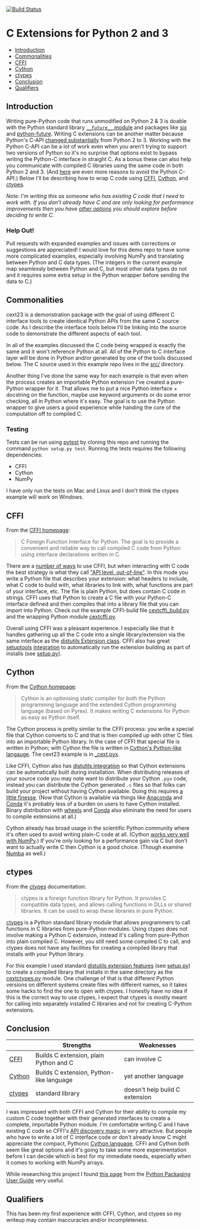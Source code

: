 [![Build Status](https://travis-ci.org/jiffyclub/cext23.svg?branch=master)](https://travis-ci.org/jiffyclub/cext23)

# C Extensions for Python 2 and 3

- [Introduction](#introduction)
- [Commonalities](#commonalities)
- [CFFI](#cffi)
- [Cython](#cython)
- [ctypes](#ctypes)
- [Conclusion](#conclusion)
- [Qualifiers](#qualifiers)

## Introduction

Writing pure-Python code that runs unmodified on Python 2 & 3 is doable
with the Python standard library [`__future__` module][future] and
packages like [six][] and [python-future][].
Writing C extensions can be another matter because Python's C-API
[changed substantially][cporting] from Python 2 to 3.
Working with the Python C-API can be a lot of work even when you aren't
trying to support two versions of Python so it's no surprise that options
exist to bypass writing the Python-C interface in straight C.
As a bonus these can also help you communicate with compiled C libraries
using the same code in both Python 2 and 3.
(And [here][snarky] are even more reasons to avoid the Python C-API.)
Below I'll be describing how to wrap C code using
[CFFI][], [Cython][], and [ctypes][].

*Note: I'm writing this as someone who has existing C code that I need to
work with. If you don't already have C and are only looking for performance
improvements then you have [other options][perf-alts] you should explore
before deciding to write C.*

### Help Out!

Pull requests with expanded examples and issues with corrections or
suggestions are appreciated!
I would love for this demo repo to have some more complicated examples,
especially involving NumPy and translating between Python and C data types.
(The integers in the current example map seamlessly between Python
and C, but most other data types do not and it requires some extra setup
in the Python wrapper before sending the data to C.)

## Commonalities

cext23 is a demonstration package with the goal of using different
C interface tools to create identical Python APIs from the same
C source code.
As I describe the interface tools below I'll be linking into the
source code to demonstrate the different aspects of each tool.

In all of the examples discussed the C code being wrapped is exactly
the same and it won't reference Python at all.
All of the Python to C interface layer will be done in Python and/or
generated by one of the tools discussed below.
The C source used in this example repo lives in the [src/](./src/) directory.

Another thing I've done the same way for each example is that even when
the process creates an importable Python extension I've created a
pure-Python wrapper for it.
That allows me to put a nice Python interface + docstring on the function,
maybe use keyword arguments or do some error checking, all in Python
where it's easy.
The goal is to use the Python wrapper to give users a good experience
while handing the core of the computation off to compiled C.

### Testing

Tests can be run using [pytest][] by cloning this repo
and running the command `python setup.py test`.
Running the tests requires the following dependencies:

- CFFI
- Cython
- NumPy

I have only run the tests on Mac and Linux and I don't think the
ctypes example will work on Windows.

## CFFI

From the [CFFI homepage][CFFI]:

> C Foreign Function Interface for Python.
> The goal is to provide a convenient and reliable way to call compiled
> C code from Python using interface declarations written in C.

There are a [number of ways][cffi-overview] to use CFFI,
but when interacting with C code the best strategy is what they call
["API level, out-of-line"][cffi-api-level].
In this mode you write a Python file that describes your extension:
what headers to include, what C code to build with, what libraries to
link with, what functions are part of your interface, etc.
The file is plain Python, but does contain C code in strings.
CFFI uses that Python to create a C file with your Python-C interface defined
and then compiles that into a library file that you can import into Python.
Check out the example CFFI-build file
[cextcffi_build.py](./cext23/cffi/cextcffi_build.py)
and the wrapping Python module [cextcffi.py](./cext23/cffi/cextcffi.py).

Overall using CFFI was a pleasant experience.
I especially like that it handles gathering up all the C code into
a single library/extension via the same interface as the
[distutils Extension class][distutils-ext].
CFFI also has great [setuptools][] [integration][cffi-dist]
to automatically run the extension building as part of installs
(see [setup.py][]).

## Cython

From the [Cython homepage][Cython]:

> Cython is an optimising static compiler for both the Python programming
> language and the extended Cython programming language (based on Pyrex).
> It makes writing C extensions for Python as easy as Python itself.

The Cython process is pretty similar to the CFFI process:
you write a special file that Cython converts to C and that is
then compiled up with other C files into an importable Python library.
In the case of CFFI that special file is written in Python;
with Cython the file is written in [Cython's Python-like langauge][cython-lang].
The cext23 example is in [_cext.pyx](./cext23/cython/_cext.pyx).

Like CFFI, Cython also has [distutils integration][cython-dist] so that
Cython extensions can be automatically built during installation.
When distributing releases of your source code you may note want to
distribute your Cython `.pyx` code, instead you can distribute the
Cython generated `.c` files so that folks can build your project without
having Cython available.
Doing this requires [a little finesse][cython-dist-c].
(Now that Cython is available via things like [Anaconda][] and [Conda][]
it's probably less of a burden on users to have Cython installed.
Binary distribution with [wheels][] and [Conda][] also eliminate the need
for users to compile extensions at all.)

Cython already has broad usage in the scientific Python community where it's
often used to avoid writing plain-C code at all.
(Cython [works very well with NumPy][cython-numpy].)
If you're only looking for a performance gain via C but don't want to
actually write C then Cython is a good choice.
(Though examine [Numba][] as well.)

## ctypes

From the [ctypes][] documentation:

> ctypes is a foreign function library for Python.
> It provides C compatible data types, and allows calling functions in
> DLLs or shared libraries.
> It can be used to wrap these libraries in pure Python.

[ctypes][] is a Python standard library module that allows programmers to
call functions in C libraries from pure-Python modules.
Using ctypes does not involve making a Python C extension,
instead it's calling from pure-Python into plain compiled C.
However, you still need some compiled C to call, and ctypes
does not have any facilities for creating a compiled library
that installs with your Python library.

For this example I used standard [distutils extension features][distutils-ext]
(see [setup.py][]) to create a compiled library that installs in the same
directory as the [cextctypes.py](./cext23/ctypes/cextctypes.py) module.
One challenge of that is that different Python versions on different systems
create files with different names, so it takes some hacks to find the
one to open with ctypes.
I honestly have no idea if this is the correct way to use ctypes,
I expect that ctypes is mostly meant for calling into separately
installed C libraries and not for creating C-Python extensions.

## Conclusion

|     | Strengths | Weaknesses |
| --- | --------- | ---------- |
| [CFFI][] | Builds C extension, plain Python and C | can involve C |
| [Cython][] | Builds C extension, Python-like language | yet another language |
| [ctypes][] | standard library | doesn't help build C extension |

I was impressed with both CFFI and Cython for their ability to compile
my custom C code together with their generated interfaces to create a
complete, importable Python module.
I'm comfortable writing C and I have existing C code so CFFI's
[API discovery magic][cffi-c-magic] is very attractive.
But people who have to write a lot of C interface code
or don't already know C might appreciate the compact,
Pythonic [Cython language][cython-lang].
CFFI and Cython both seem like great options and it's going to take
some more experimentation before I can decide which is best for my
immediate needs, especially when it comes to working with NumPy arrays.

While researching this project I found
[this page][ppug-ext] from the [Python Packaging User Guide][ppug]
very useful.

## Qualifiers

This has been my first experience with CFFI, Cython, and ctypes so
my writeup may contain inaccuracies and/or incompleteness.

[future]: https://docs.python.org/3/library/__future__.html
[six]: https://pythonhosted.org/six/
[python-future]: http://python-future.org/overview.html
[cporting]: https://docs.python.org/3/howto/cporting.html
[snarky]: http://www.snarky.ca/try-to-not-use-the-c-api-directly
[CFFI]: http://cffi.readthedocs.org/
[Cython]: http://cython.org/
[ctypes]: https://docs.python.org/3/library/ctypes.html
[perf-alts]: https://packaging.python.org/en/latest/extensions/#alternatives-to-handcoded-accelerator-modules
[pytest]: https://pytest.org/
[cffi-overview]: https://cffi.readthedocs.org/en/latest/overview.html
[cffi-api-level]: https://cffi.readthedocs.org/en/latest/overview.html#real-example-api-level-out-of-line
[cffi-c-magic]: https://cffi.readthedocs.org/en/latest/cdef.html#letting-the-c-compiler-fill-the-gaps
[distutils-ext]: https://docs.python.org/3/distutils/apiref.html#distutils.core.Extension
[setuptools]: https://pythonhosted.org/setuptools/index.html
[cffi-dist]: https://cffi.readthedocs.org/en/latest/cdef.html
[setup.py]: ./setup.py
[cython-lang]: http://docs.cython.org/src/userguide/language_basics.html
[cython-dist]: http://docs.cython.org/src/reference/compilation.html#compiling-with-distutils
[cython-dist-c]: http://docs.cython.org/src/reference/compilation.html#distributing-cython-modules
[cython-numpy]: http://docs.cython.org/src/tutorial/numpy.html
[Anaconda]: https://store.continuum.io/cshop/anaconda/
[Conda]: http://conda.pydata.org/docs/
[wheels]: https://wheel.readthedocs.org/en/latest/
[Numba]: http://numba.pydata.org/
[ppug-ext]: https://packaging.python.org/en/latest/extensions/
[ppug]: https://packaging.python.org/en/latest/
